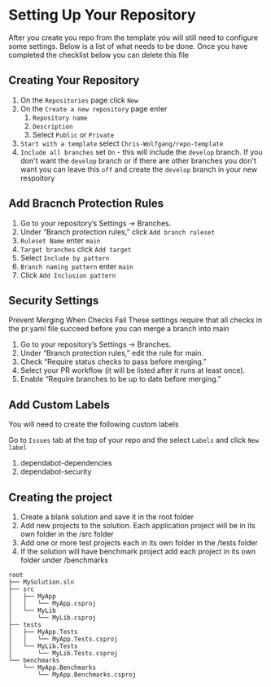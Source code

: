 # Setting Up Your Repository
After you create you repo from the template you will still need to configure some settings. 
Below is a list of what needs to be done. Once you have completed the checklist below you can delete this file

## Creating Your Repository

1. On the `Repositories` page click `New`
1. On the `Create a new repository` page enter
	1. `Repository name`
 	2. `Description`
  	3. Select `Public` or `Private`
1. `Start with a template` select `Chris-Wolfgang/repo-template`
1. `Include all branches` set `On` - this will include the `develop` branch. If you don't want the `develop` branch or if there are other branches you don't want you can leave this `off` and create the `develop` branch in your new respoitory


## Add Bracnch Protection Rules

1. Go to your repository’s Settings → Branches.
2. Under “Branch protection rules,” click `Add branch ruleset`
3. `Ruleset Name` enter `main`
4. `Target branches` click `Add target`
5. Select `Include by pattern`
6. `Branch naming pattern` enter `main`
7. Click `Add Inclusion pattern`


## Security Settings

Prevent Merging When Checks Fail
These settings require that all checks in the pr.yaml file succeed before you can merge a branch into main

1. Go to your repository’s Settings → Branches.
2. Under “Branch protection rules,” edit the rule for main.
3. Check “Require status checks to pass before merging.”
4. Select your PR workflow (it will be listed after it runs at least once).
5. Enable “Require branches to be up to date before merging.”


## Add Custom Labels

You will need to create the following custom labels

Go to `Issues` tab at the top of your repo and the select `Labels` and click `New label`

1. dependabot-dependencies
2. dependabot-security


## Creating the project

1. Create a blank solution and save it in the root folder
2. Add new projects to the solution. Each application project will be in its own folder in the /src folder
3. Add one or more test projects each in its own folder in the /tests folder
4. If the solution will have benchmark project add each project in its own folder under /benchmarks

```
root
├── MySolution.sln
├── src
│   ├── MyApp
│   │   └── MyApp.csproj
│   └── MyLib
│       └── MyLib.csproj
├── tests
│   ├── MyApp.Tests
│   │   └── MyApp.Tests.csproj
│   └── MyLib.Tests
│       └── MyLib.Tests.csproj
└── benchmarks
    └── MyApp.Benchmarks
        └── MyApp.Benchmarks.csproj
```
